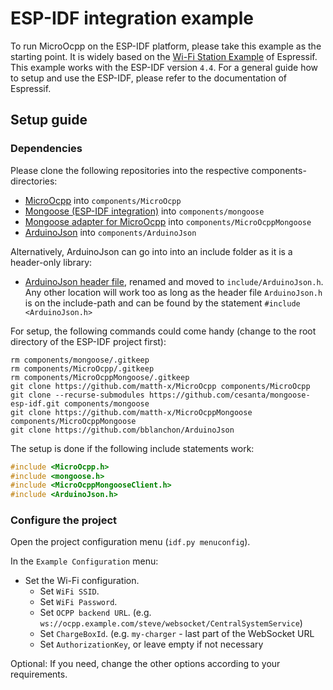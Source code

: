 # ESP-IDF integration example

To run MicroOcpp on the ESP-IDF platform, please take this example as the starting point. It is widely based on the [Wi-Fi Station Example](https://github.com/espressif/esp-idf/tree/release/v4.4/examples/wifi/getting_started/station) of Espressif. This example works with the ESP-IDF version `4.4`. For a general guide how to setup and use the ESP-IDF, please refer to the documentation of Espressif.

## Setup guide

### Dependencies

Please clone the following repositories into the respective components-directories:

- [MicroOcpp](https://github.com/matth-x/MicroOcpp) into `components/MicroOcpp`
- [Mongoose (ESP-IDF integration)](https://github.com/cesanta/mongoose-esp-idf) into `components/mongoose`
- [Mongoose adapter for MicroOcpp](https://github.com/matth-x/MicroOcppMongoose) into `components/MicroOcppMongoose`
- [ArduinoJson](https://github.com/bblanchon/ArduinoJson) into `components/ArduinoJson`

Alternatively, ArduinoJson can go into into an include folder as it is a header-only library:

- [ArduinoJson header file](https://github.com/bblanchon/ArduinoJson/releases/download/v6.19.4/ArduinoJson-v6.19.4.h), renamed and moved to `include/ArduinoJson.h`. Any other location will work too as long as the header file `ArduinoJson.h` is on the include-path and can be found by the statement `#include <ArduinoJson.h>`

For setup, the following commands could come handy (change to the root directory of the ESP-IDF project first):

```
rm components/mongoose/.gitkeep
rm components/MicroOcpp/.gitkeep
rm components/MicroOcppMongoose/.gitkeep
git clone https://github.com/matth-x/MicroOcpp components/MicroOcpp
git clone --recurse-submodules https://github.com/cesanta/mongoose-esp-idf.git components/mongoose
git clone https://github.com/matth-x/MicroOcppMongoose components/MicroOcppMongoose
git clone https://github.com/bblanchon/ArduinoJson
```

The setup is done if the following include statements work:

```cpp
#include <MicroOcpp.h>
#include <mongoose.h>
#include <MicroOcppMongooseClient.h>
#include <ArduinoJson.h>
```

### Configure the project

Open the project configuration menu (`idf.py menuconfig`). 

In the `Example Configuration` menu:

* Set the Wi-Fi configuration.
    * Set `WiFi SSID`.
    * Set `WiFi Password`.
    * Set `OCPP backend URL`. (e.g. `ws://ocpp.example.com/steve/websocket/CentralSystemService`)
    * Set `ChargeBoxId`. (e.g. `my-charger` - last part of the WebSocket URL
    * Set `AuthorizationKey`, or leave empty if not necessary

Optional: If you need, change the other options according to your requirements.
